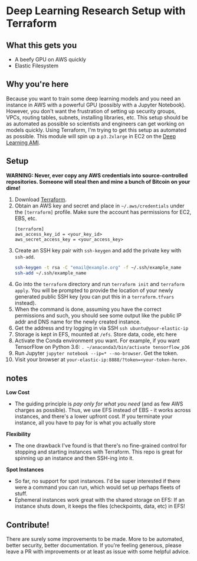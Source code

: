# Deep Learning Research Setup with Terraform

## What this gets you

- A beefy GPU on AWS quickly
- Elastic Filesystem

## Why you're here

Because you want to train some deep learning models and you need an instance in AWS with a powerful GPU (possibly with a Jupyter Notebook).
However, you don't want the frustration of setting up security groups, VPCs, routing tables, subnets, installing libraries, etc.
This setup should be as automated as possible so scientists and engineers can get working on models quickly.
Using Terraform, I'm trying to get this setup as automated as possible.
This module will spin up a `p3.2xlarge` in EC2 on the [Deep Learning AMI](https://aws.amazon.com/marketplace/pp/B077GCH38C).

## Setup

**WARNING: Never, ever copy any AWS credentials into source-controlled repositories. Someone will steal then and mine a bunch of Bitcoin on your dime!**

1. Download [Terraform](https://www.terraform.io/downloads.html).
1. Obtain an AWS key and secret and place in `~/.aws/credentials` under the `[terraform]` profile. Make sure the account has permissions for EC2, EBS, etc.
    ```
    [terraform]
    aws_access_key_id = <your_key_id>
    aws_secret_access_key = <your_access_key>
    ```
1. Create an SSH key pair with `ssh-keygen` and add the private key with `ssh-add`.
    ```sh
    ssh-keygen -t rsa -C "email@example.org" -f ~/.ssh/example_name
    ssh-add ~/.ssh/example_name
    ```
1. Go into the `terraform` directory and run `terraform init` and `terraform apply`. You will be prompted to provide the location of your newly generated public SSH key (you can put this in a `terraform.tfvars` instead).
1. When the command is done, assuming you have the correct permissions and such, you should see some output like the public IP addr and DNS name for the newly created instance.
1. Get the address and try logging in via SSH `ssh ubuntu@your-elastic-ip`
2. Storage is kept in EFS, mounted at `/efs`. Store data, code, etc here 
3. Activate the Conda environment you want. For example, if you want TensorFlow on Python 3.6: `. ~/anaconda3/bin/activate tensorflow_p36`
4. Run Jupyter `jupyter notebook --ip=* --no-browser`. Get the token.
5. Visit your browser at `your-elastic-ip:8888/?token=<your-token-here>`.

## notes

**Low Cost**
- The guiding principle is *pay only for what you need* (and as few AWS charges as possible). Thus, we use EFS instead of EBS - it works across instances, and there's a lower upfront cost. If you terminate your instance, all you have to pay for is what you actually store

**Flexibility**
- The one drawback I've found is that there's no fine-grained control for stopping and starting instances with Terraform. This repo is great for spinning up an instance and then SSH-ing into it.

**Spot Instances**
- So far, no support for spot instances. I'd be super interested if there were a command you can run, which would set up perhaps fleets of stuff.
- Ephemeral instances work great with the shared storage on EFS: If an instance shuts down, it keeps the files (checkpoints, data, etc) in EFS!


## Contribute!

There are surely some improvements to be made. More to be automated, better security, better documentation.
If you're feeling generous, please leave a PR with improvements or at least as issue with some helpful advice.
